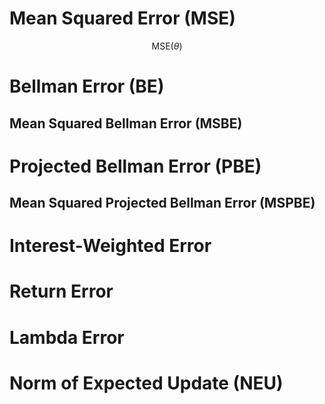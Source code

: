 # Mean Squared Error (MSE)

$$\text{MSE}(\theta)$$

# Bellman Error (BE)

## Mean Squared Bellman Error (MSBE)

# Projected Bellman Error (PBE)

## Mean Squared Projected Bellman Error (MSPBE)

# Interest-Weighted Error

# Return Error

# Lambda Error

# Norm of Expected Update (NEU)